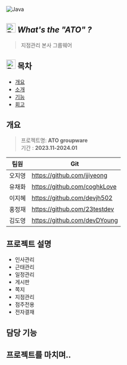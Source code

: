 ![Java](https://img.shields.io/badge/java-%23ED8B00.svg?style=for-the-badge&logo=openjdk&logoColor=white)


## <img src="https://raw.githubusercontent.com/Tarikul-Islam-Anik/Animated-Fluent-Emojis/master/Emojis/Hand%20gestures/Backhand%20Index%20Pointing%20Right%20Light%20Skin%20Tone.png" alt="Backhand Index Pointing Right Light Skin Tone" width="25" height="25" /> *What's the "ATO" ?*
> 지점관리 본사 그룹웨어


## <img src="https://raw.githubusercontent.com/Tarikul-Islam-Anik/Animated-Fluent-Emojis/master/Emojis/Objects/Receipt.png" alt="Receipt" width="25" height="25" /> 목차
  - [개요](#개요)
  - [소개](#프로젝트-설명)
  - [기능](#담당-기능)
  - [회고](#프로젝트를-마치며)

## 개요
> 프로젝트명: **ATO groupware**  
> 기간      : **2023.11-2024.01**


|     팀원       |Git                            |
|----------------|-------------------------------|
|오지영          |  https://github.com/jjiyeong  |
|유채화          |  https://github.com/coghkLove |
|이지혜          |  https://github.com/devjh502  |
|홍정재          |  https://github.com/23testdev |
|김도영          |  https://github.com/devDYoung |


## 프로젝트 설명
- 인사관리
- 근태관리
- 일정관리
- 게시판
- 쪽지
- 지점관리
- 점주전용
- 전자결재

## 담당 기능


## 프로젝트를 마치며..
